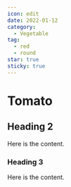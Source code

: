 ```yaml
---
icon: edit
date: 2022-01-12
category:
  - Vegetable
tag:
  - red
  - round
star: true
sticky: true
---
```


# Tomato

## Heading 2

Here is the content.

### Heading 3

Here is the content.

<PDF url="http://pan.brinish.eu.org:5206/f/rRi2/JavaScript%20%E8%AE%BE%E8%AE%A1%E6%A8%A1%E5%BC%8F.pdf" page="2" no-toolbar />
